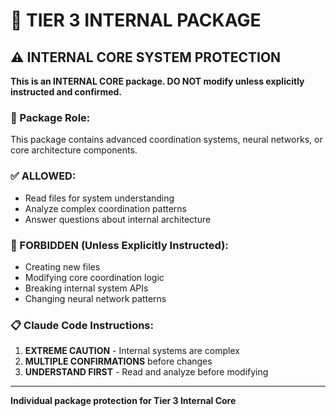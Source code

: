 # 🔐 TIER 3 INTERNAL PACKAGE

## ⚠️ INTERNAL CORE SYSTEM PROTECTION

**This is an INTERNAL CORE package. DO NOT modify unless explicitly instructed and confirmed.**

### 🎯 Package Role:

This package contains advanced coordination systems, neural networks, or core architecture components.

### ✅ ALLOWED:

- Read files for system understanding
- Analyze complex coordination patterns
- Answer questions about internal architecture

### 🚫 FORBIDDEN (Unless Explicitly Instructed):

- Creating new files
- Modifying core coordination logic
- Breaking internal system APIs
- Changing neural network patterns

### 📋 Claude Code Instructions:

1. **EXTREME CAUTION** - Internal systems are complex
2. **MULTIPLE CONFIRMATIONS** before changes
3. **UNDERSTAND FIRST** - Read and analyze before modifying

---

**Individual package protection for Tier 3 Internal Core**
